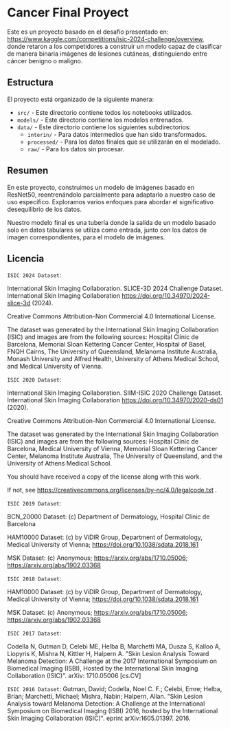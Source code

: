 # Cancer Final Proyect

Este es un proyecto basado en el desafío presentado en: https://www.kaggle.com/competitions/isic-2024-challenge/overview, donde retaron a los competidores a construir un modelo capaz de clasificar de manera binaria imágenes de lesiones cutáneas, distinguiendo entre cáncer benigno o maligno.

## Estructura

El proyecto está organizado de la siguiente manera:
- `src/` - Este directorio contiene todos los notebooks utilizados.
- `models/` -  Este directorio contiene los modelos entrenados.
- `data/` - Este directorio contiene los siguientes subdirectorios:
  - `interin/` - Para datos intermedios que han sido transformados.
  - `processed/` - Para los datos finales que se utilizarán en el modelado.
  - `raw/` - Para los datos sin procesar.
 
## Resumen

En este proyecto, construimos un modelo de imágenes basado en ResNet50, reentrenándolo parcialmente para adaptarlo a nuestro caso de uso específico. Exploramos varios enfoques para abordar el significativo desequilibrio de los datos.

Nuestro modelo final es una tubería donde la salida de un modelo basado solo en datos tabulares se utiliza como entrada, junto con los datos de imagen correspondientes, para el modelo de imágenes.

## Licencia

`ISIC 2024 Dataset`:

International Skin Imaging Collaboration. SLICE-3D 2024 Challenge Dataset. International Skin Imaging Collaboration https://doi.org/10.34970/2024-slice-3d (2024).

Creative Commons Attribution-Non Commercial 4.0 International License.

The dataset was generated by the International Skin Imaging Collaboration (ISIC) and images are from the following sources: Hospital Clínic de Barcelona, Memorial Sloan Kettering Cancer Center, Hospital of Basel, FNQH Cairns, The University of Queensland, Melanoma Institute Australia, Monash University and Alfred Health, University of Athens Medical School, and Medical University of Vienna.

`ISIC 2020 Dataset`:

International Skin Imaging Collaboration. SIIM-ISIC 2020 Challenge Dataset. International Skin Imaging Collaboration https://doi.org/10.34970/2020-ds01 (2020).

Creative Commons Attribution-Non Commercial 4.0 International License.

The dataset was generated by the International Skin Imaging Collaboration (ISIC) and images are from the following sources: Hospital Clínic de Barcelona, Medical University of Vienna, Memorial Sloan Kettering Cancer Center, Melanoma Institute Australia, The University of Queensland, and the University of Athens Medical School.

You should have received a copy of the license along with this work.

If not, see https://creativecommons.org/licenses/by-nc/4.0/legalcode.txt .

`ISIC 2019 Dataset`:

BCN_20000 Dataset: (c) Department of Dermatology, Hospital Clínic de Barcelona

HAM10000 Dataset: (c) by ViDIR Group, Department of Dermatology, Medical University of Vienna; https://doi.org/10.1038/sdata.2018.161

MSK Dataset: (c) Anonymous; https://arxiv.org/abs/1710.05006; https://arxiv.org/abs/1902.03368

`ISIC 2018 Dataset`:

HAM10000 Dataset: (c) by ViDIR Group, Department of Dermatology, Medical University of Vienna; https://doi.org/10.1038/sdata.2018.161

MSK Dataset: (c) Anonymous; https://arxiv.org/abs/1710.05006; https://arxiv.org/abs/1902.03368

`ISIC 2017 Dataset`:

Codella N, Gutman D, Celebi ME, Helba B, Marchetti MA, Dusza S, Kalloo A, Liopyris K, Mishra N, Kittler H, Halpern A. "Skin Lesion Analysis Toward Melanoma Detection: A Challenge at the 2017 International Symposium on Biomedical Imaging (ISBI), Hosted by the International Skin Imaging Collaboration (ISIC)". arXiv: 1710.05006 [cs.CV]

`ISIC 2016 Dataset`:
Gutman, David; Codella, Noel C. F.; Celebi, Emre; Helba, Brian; Marchetti, Michael; Mishra, Nabin; Halpern, Allan. "Skin Lesion Analysis toward Melanoma Detection: A Challenge at the International Symposium on Biomedical Imaging (ISBI) 2016, hosted by the International Skin Imaging Collaboration (ISIC)". eprint arXiv:1605.01397. 2016.


